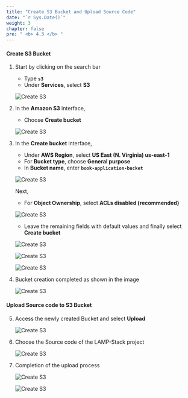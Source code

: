 ```yaml
---
title: "Create S3 Bucket and Upload Source Code"
date: "`r Sys.Date()`"
weight: 3
chapter: false
pre: " <b> 4.3 </b> "
---
```


#### Create S3 Bucket

1. Start by clicking on the search bar

   - Type **`s3`**
   - Under **Services**, select **S3**

   ![Create S3](/workshop1-FCJ2024/images/4-DeployRDSAndS3/4.3-CreateS3/0001-creates3.png?featherlight=false&width=90pc)

2. In the **Amazon S3** interface,

   - Choose **Create bucket**

   ![Create S3](/workshop1-FCJ2024/images/4-DeployRDSAndS3/4.3-CreateS3/0002-creates3.png?featherlight=false&width=90pc)

3. In the **Create bucket** interface,

   - Under **AWS Region**, select **US East (N. Virginia) us-east-1**
   - For **Bucket type**, choose **General purpose**
   - In **Bucket name**, enter **`book-application-bucket`**

   ![Create S3](/workshop1-FCJ2024/images/4-DeployRDSAndS3/4.3-CreateS3/0003-creates3.png?featherlight=false&width=90pc)

   Next,

   - For **Object Ownership**, select **ACLs disabled (recommended)**

   ![Create S3](/workshop1-FCJ2024/images/4-DeployRDSAndS3/4.3-CreateS3/0004-creates3.png?featherlight=false&width=90pc)

   - Leave the remaining fields with default values and finally select **Create bucket**

   ![Create S3](/workshop1-FCJ2024/images/4-DeployRDSAndS3/4.3-CreateS3/0005-creates3.png?featherlight=false&width=90pc)

   ![Create S3](/workshop1-FCJ2024/images/4-DeployRDSAndS3/4.3-CreateS3/0006-creates3.png?featherlight=false&width=90pc)

   ![Create S3](/workshop1-FCJ2024/images/4-DeployRDSAndS3/4.3-CreateS3/0007-creates3.png?featherlight=false&width=90pc)

4. Bucket creation completed as shown in the image

   ![Create S3](/workshop1-FCJ2024/images/4-DeployRDSAndS3/4.3-CreateS3/0008-creates3.png?featherlight=false&width=90pc)

#### Upload Source code to S3 Bucket

5. Access the newly created Bucket and select **Upload**

   ![Create S3](/workshop1-FCJ2024/images/4-DeployRDSAndS3/4.3-CreateS3/0009-creates3.png?featherlight=false&width=90pc)

6. Choose the Source code of the LAMP-Stack project

   ![Create S3](/workshop1-FCJ2024/images/4-DeployRDSAndS3/4.3-CreateS3/0010-creates3.png?featherlight=false&width=90pc)

7. Completion of the upload process

   ![Create S3](/workshop1-FCJ2024/images/4-DeployRDSAndS3/4.3-CreateS3/0012-creates3.png?featherlight=false&width=90pc)

   ![Create S3](/workshop1-FCJ2024/images/4-DeployRDSAndS3/4.3-CreateS3/0013-creates3.png?featherlight=false&width=90pc)
